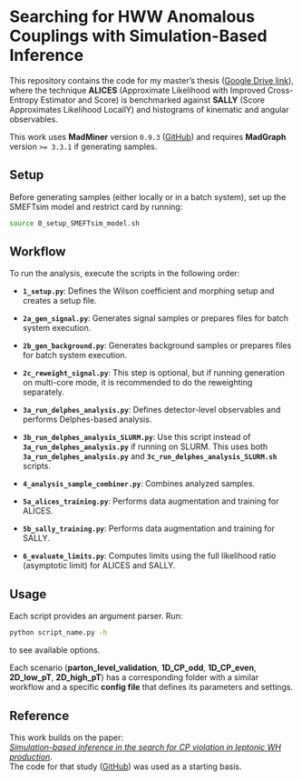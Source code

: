 # Searching for HWW Anomalous Couplings with Simulation-Based Inference

This repository contains the code for my master’s thesis ([Google Drive link](https://drive.google.com/drive/folders/196fLNg3hZFvv21622QWUlXJzikTR6Vxd?usp=share_link)), where the technique **ALICES** (Approximate Likelihood with Improved Cross-Entropy Estimator and Score) is benchmarked against **SALLY** (Score Approximates Likelihood LocallY) and histograms of kinematic and angular observables.

This work uses **MadMiner** version `0.9.3` ([GitHub](https://github.com/madminer-tool/madminer)) and requires **MadGraph** version `>= 3.3.1` if generating samples.

## Setup

Before generating samples (either locally or in a batch system), set up the SMEFTsim model and restrict card by running:

```bash
source 0_setup_SMEFTsim_model.sh
```

## Workflow

To run the analysis, execute the scripts in the following order:

- **`1_setup.py`**: Defines the Wilson coefficient and morphing setup and creates a setup file.

- **`2a_gen_signal.py`**: Generates signal samples or prepares files for batch system execution.

- **`2b_gen_background.py`**: Generates background samples or prepares files for batch system execution.

- **`2c_reweight_signal.py`**: This step is optional, but if running generation on multi-core mode, it is recommended to do the reweighting separately.

- **`3a_run_delphes_analysis.py`**: Defines detector-level observables and performs Delphes-based analysis.

- **`3b_run_delphes_analysis_SLURM.py`**: Use this script instead of **`3a_run_delphes_analysis.py`** if running on SLURM. This uses both **`3a_run_delphes_analysis.py`** and **`3c_run_delphes_analysis_SLURM.sh`** scripts.

- **`4_analysis_sample_combiner.py`**: Combines analyzed samples.

- **`5a_alices_training.py`**: Performs data augmentation and training for ALICES.

- **`5b_sally_training.py`**: Performs data augmentation and training for SALLY.

- **`6_evaluate_limits.py`**: Computes limits using the full likelihood ratio (asymptotic limit) for ALICES and SALLY.

## Usage

Each script provides an argument parser. Run:

```bash
python script_name.py -h
```

to see available options.

Each scenario (**parton_level_validation**, **1D_CP_odd**, **1D_CP_even**, **2D_low_pT**, **2D_high_pT**) has a corresponding folder with a similar workflow and a specific **config file** that defines its parameters and settings.

## Reference

This work builds on the paper:  
[*Simulation-based inference in the search for CP violation in leptonic WH production*](https://arxiv.org/abs/2308.02882).  
The code for that study ([GitHub](https://github.com/rbarrue/sally_cpv_wh)) was used as a starting basis.
